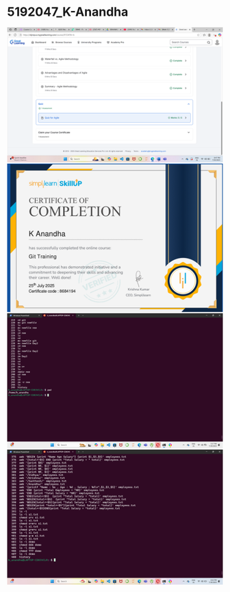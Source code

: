 # 5192047_K-Anandha
![SDLC Course Completion Screenshot](SDLC-Course_Completion.png)
![GIT Course Completion Certificate](5192047_K-Anandha_Git_Completion_Certificate.png)
![Linux Commands](5192047_K_Anandha_Linux_Commands.png)
![Linux Commands](5192047_Linux_Commands.png)
